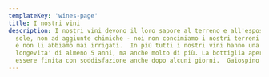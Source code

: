 ```yaml
---
templateKey: 'wines-page'
title: I nostri vini
description: I nostri vini devono il loro sapore al terreno e all'esposizione al
  sole, non ad aggiunte chimiche - noi non concimiamo i nostri terreni dal 1993
  e non li abbiamo mai irrigati.  In piú tutti i nostri vini hanno una
  longevita' di almeno 5 anni, ma anche molto di più. La bottiglia aperta puo
  essere finita con soddisfazione anche dopo alcuni giorni.  Gaiospino
---
```

